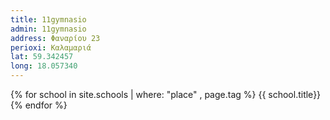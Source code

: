```yaml
---
title: 11gymnasio
admin: 11gymnasio
address: Φαναρίου 23
perioxi: Καλαμαριά
lat: 59.342457
long: 18.057340
---   
```


{% for school in site.schools | where: "place" , page.tag %}
 {{ school.title}}
{% endfor %}